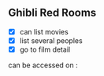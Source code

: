 ## Ghibli Red Rooms

- [x] can list movies
- [x] list several peoples
- [x] go to film detail

can be accessed on :
